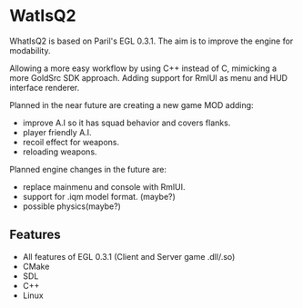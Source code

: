 # WatIsQ2
WhatIsQ2 is based on Paril's EGL 0.3.1. The aim is to improve the engine for modability.

Allowing a more easy workflow by using C++ instead of C, mimicking a more GoldSrc SDK approach. Adding support for RmlUI as menu and HUD interface renderer. 

Planned in the near future are creating a new game MOD adding:
- improve A.I so it has squad behavior and covers flanks. 
- player friendly A.I.
- recoil effect for weapons.
- reloading weapons.

Planned engine changes in the future are:
- replace mainmenu and console with RmlUI.
- support for .iqm model format. (maybe?)
- possible physics(maybe?)

## Features
- All features of EGL 0.3.1 (Client and Server game .dll/.so)
- CMake
- SDL
- C++
- Linux

